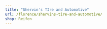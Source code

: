 ```yaml
---
title: "Shervin's TIre and Automotive"
url: /florence/shervins-tire-and-automotive/
shop: Reifen
---
```

